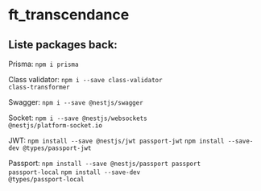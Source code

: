 # ft_transcendance

## Liste packages back:
Prisma:
<code>npm i prisma</code>

Class validator:
<code>npm i --save class-validator class-transformer</code>

Swagger:
<code>npm i --save @nestjs/swagger</code>

Socket:
<code>npm i --save @nestjs/websockets @nestjs/platform-socket.io</code>

JWT:
<code>npm install --save @nestjs/jwt passport-jwt</code>
<code>npm install --save-dev @types/passport-jwt</code>

Passport:
<code>npm install --save @nestjs/passport passport passport-local</code>
<code>npm install --save-dev @types/passport-local</code>